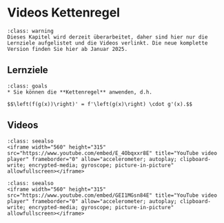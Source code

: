 # Videos Kettenregel

```{admonition} Hinweise zur Vorlesung Mathematik 1 im WiSe 2024/25
:class: warning
Dieses Kapitel wird derzeit überarbeitet, daher sind hier nur die Lernziele aufgelistet und die Videos verlinkt. Die neue komplette Version finden Sie hier ab Januar 2025.
```

## Lernziele

```{admonition} Lernziele
:class: goals
* Sie können die **Kettenregel** anwenden, d.h. 

$$\left(f(g(x))\right)' = f'\left(g(x)\right) \cdot g'(x).$$
```

## Videos

```{admonition} Video
:class: seealso
<iframe width="560" height="315" src="https://www.youtube.com/embed/E_4Obqxxr8E" title="YouTube video player" frameborder="0" allow="accelerometer; autoplay; clipboard-write; encrypted-media; gyroscope; picture-in-picture" allowfullscreen></iframe>
```

```{admonition} Video
:class: seealso
<iframe width="560" height="315" src="https://www.youtube.com/embed/GEI1MGsn84E" title="YouTube video player" frameborder="0" allow="accelerometer; autoplay; clipboard-write; encrypted-media; gyroscope; picture-in-picture" allowfullscreen></iframe>
```

